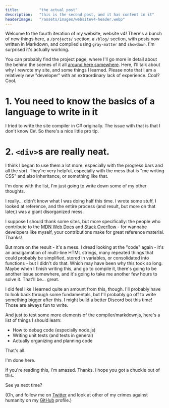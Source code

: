 ```yaml
---
title:         "the actual post"
description:   "this is the second post, and it has content in it"
headerImage:   "/assets/images/websitev4-header.webp"
---
```


Welcome to the fourth iteration of my website, website v4! There's a bunch of new things here, a `/projects/` section, a `/blog/` section, with posts now written in Markdown, and compiled using `gray-matter` and `showdown`. I'm surprised it's actually working.

You can probably find the project page, where I'll go more in detail about the behind the scenes of it all [around here somewhere](https://andythepie.github.io/projects/02.20.2020-website_v4.html). Here, I'll talk about why I rewrote my site, and some things I learned. Please note that I am a relatively new "developer" with an extraordinary lack of experience. Cool? Cool.

# 1. You need to know the basics of a language to write in it

I tried to write the site compiler in C# originally. The issue with that is that I don't know C#. So there's a nice little pro tip.

# 2. `<div>`s are really neat.

I think I began to use them a lot more, especially with the progress bars and all the sort. They're very helpful, especially with the mess that is "me writing CSS" and also inheritance, or something like that.

I'm done with the list, I'm just going to write down some of my other thoughts.

I really... didn't know what I was doing half this time. I wrote some stuff, I looked at reference, and the entire process (and result, but more on that later,) was a giant disorganized mess.

I suppose I should thank some sites, but more specifically: the people who contribute to the [MDN Web Docs](https://developer.mozilla.org/en-US/) and [Stack Overflow](https://stackoverflow.com/) - for wannabe developers like myself, your contributions make for great reference material. Thanks!

But more on the result - it's a mess. I dread looking at the "code" again - it's an amalgamation of multi-line HTML strings, many repeated things that could probably be simplified, stored in variables, or consolidated into functions - but I didn't do that. Which may have been why this took so long. Maybe when I finish writing this, and go to compile it, there's going to be another issue somewhere, and it's going to take me another few hours to solve it. That'll be... great.

I did feel like I learned quite an amount from this, though. I'll probably have to look back through some fundamentals, but I'll probably go off to write something bigger after this. I might build a better Discord bot this time! Those are always fun to write. 

And just to test some more elements of the compiler/markdownjs, here's a list of things I should learn:

- How to debug code (especially node.js)
- Writing unit tests (and tests in general)
- Actually organizing and planning code

That's all.

I'm done here. 



If you're reading this, I'm amazed. Thanks. I hope you got a chuckle out of this.



See ya next time?

(Oh, and follow me on [Twitter](https;//twitter.com/AndzCLiv3) and look at other of my crimes against humanity on my [GitHub](https://github.com/andythepie) profile.)